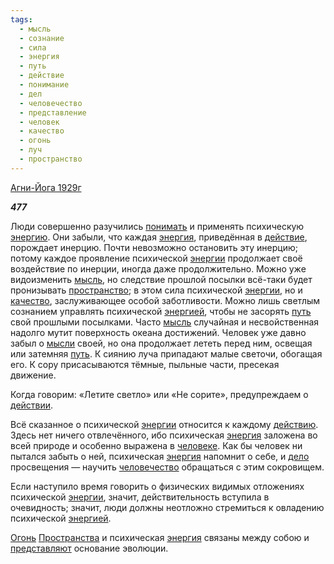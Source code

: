 ```yaml
---
tags:
  - мысль
  - сознание
  - сила
  - энергия
  - путь
  - действие
  - понимание
  - дел
  - человечество
  - представление
  - человек
  - качество
  - огонь
  - луч
  - пространство
---
```

[Агни-Йога 1929г](https://127.0.0.1:4002/agni/1929)

___477___

Люди совершенно разучились [понимать](../../../tags/#понимание) и применять психическую [энергию](../../../tags/#[энергия](../../../tags/#энергия)). Они забыли, что каждая [энергия](../../../tags/#энергия), приведённая в [действие](../../../tags/#действие), порождает инерцию. Почти невозможно остановить эту инерцию; потому каждое проявление психической [энергии](../../../tags/#энергия) продолжает своё воздействие по инерции, иногда даже продолжительно. Можно уже видоизменить [мысль](../../../tags/#мысль), но следствие прошлой посылки всё-таки будет пронизывать [пространство](../../../tags/#пространство); в этом сила психической [энергии](../../../tags/#энергия), но и [качество](../../../tags/#качество), заслуживающее особой заботливости. Можно лишь светлым сознанием управлять психической [энергией](../../../tags/#энергия), чтобы не засорять [путь](../../../tags/#путь) свой прошлыми посылками. Часто [мысль](../../../tags/#мысль) случайная и несвойственная надолго мутит поверхность океана достижений. Человек уже давно забыл о [мысли](../../../tags/#мысль) своей, но она продолжает лететь перед ним, освещая или затемняя [путь](../../../tags/#путь). К сиянию луча припадают малые светочи, обогащая его. К сору присасываются тёмные, пыльные части, пресекая движение.   

Когда говорим: «Летите светло» или «Не сорите», предупреждаем о [действии](../../../tags/#действие).   

Всё сказанное о психической [энергии](../../../tags/#энергия) относится к каждому [действию](../../../tags/#действие). Здесь нет ничего отвлечённого, ибо психическая [энергия](../../../tags/#энергия) заложена во всей природе и особенно выражена в [человеке](../../../tags/#человек). Как бы человек ни пытался забыть о ней, психическая [энергия](../../../tags/#энергия) напомнит о себе, и [дело](../../../tags/#дел) просвещения — научить [человечество](../../../tags/#человечество) обращаться с этим сокровищем.   

Если наступило время говорить о физических видимых отложениях психической [энергии](../../../tags/#энергия), значит, действительность вступила в очевидность; значит, люди должны неотложно стремиться к овладению психической [энергией](../../../tags/#энергия).   

[Огонь](../../../tags/#огонь) [Пространства](../../../tags/#пространство) и психическая [энергия](../../../tags/#энергия) связаны между собою и [представляют](../../../tags/#представление) основание эволюции.